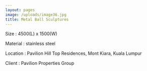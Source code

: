 ```yaml
---
layout: pages
image: /uploads/image36.jpg
title: Metal Ball Sculptures
---
```

Size : 4500(L) x 1500(W)

Material : stainless steel  

Location : Pavilion Hill Top Residences, Mont Kiara, Kuala Lumpur

Client : Pavilion Properties Group
